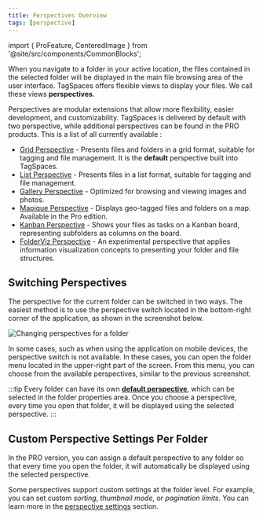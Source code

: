 ```yaml
---
title: Perspectives Overview
tags: [perspective]
---
```


import { ProFeature, CenteredImage } from '@site/src/components/CommonBlocks';

When you navigate to a folder in your active location, the files contained in the selected folder will be displayed in the main file browsing area of the user interface. TagSpaces offers flexible views to display your files. We call these views **perspectives**.

Perspectives are modular extensions that allow more flexibility, easier development, and customizability. TagSpaces is delivered by default with two perspective, while additional perspectives can be found in the PRO products. This is a list of all currently available :

- [Grid Perspective](/perspectives/grid) - Presents files and folders in a grid format, suitable for tagging and file management. It is the **default** perspective built into TagSpaces.
- [List Perspective](/perspectives/list) - Presents files in a list format, suitable for tagging and file management.
- [Gallery Perspective](/perspectives/gallery) <ProFeature /> - Optimized for browsing and viewing images and photos.
- [Mapique Perspective](/perspectives/mapique) <ProFeature /> - Displays geo-tagged files and folders on a map. Available in the Pro edition.
- [Kanban Perspective](/perspectives/kanban) <ProFeature /> - Shows your files as tasks on a Kanban board, representing subfolders as columns on the board.
- [FolderViz Perspective](/perspectives/folderviz) <ProFeature /> - An experimental perspective that applies information visualization concepts to presenting your folder and file structures.

## Switching Perspectives

The perspective for the current folder can be switched in two ways. The easiest method is to use the perspective switch located in the bottom-right corner of the application, as shown in the screenshot below.

![Changing perspectives for a folder](/media/tagspaces-perspective-switch.png)

In some cases, such as when using the application on mobile devices, the perspective switch is not available. In these cases, you can open the folder menu located in the upper-right part of the screen. From this menu, you can choose from the available perspectives, similar to the previous screenshot.

:::tip
Every folder can have its own **[default perspective](/folders#default-folder-perspective)**, which can be selected in the folder properties area. Once you choose a perspective, every time you open that folder, it will be displayed using the selected perspective.
:::

## Custom Perspective Settings Per Folder

<ProFeature />

In the PRO version, you can assign a default perspective to any folder so that every time you open the folder, it will automatically be displayed using the selected perspective.

Some perspectives support custom settings at the folder level. For example, you can set custom _sorting_, _thumbnail mode_, or _pagination limits_. You can learn more in the [perspective settings](/perspectives/grid#perspective-settings) section.
